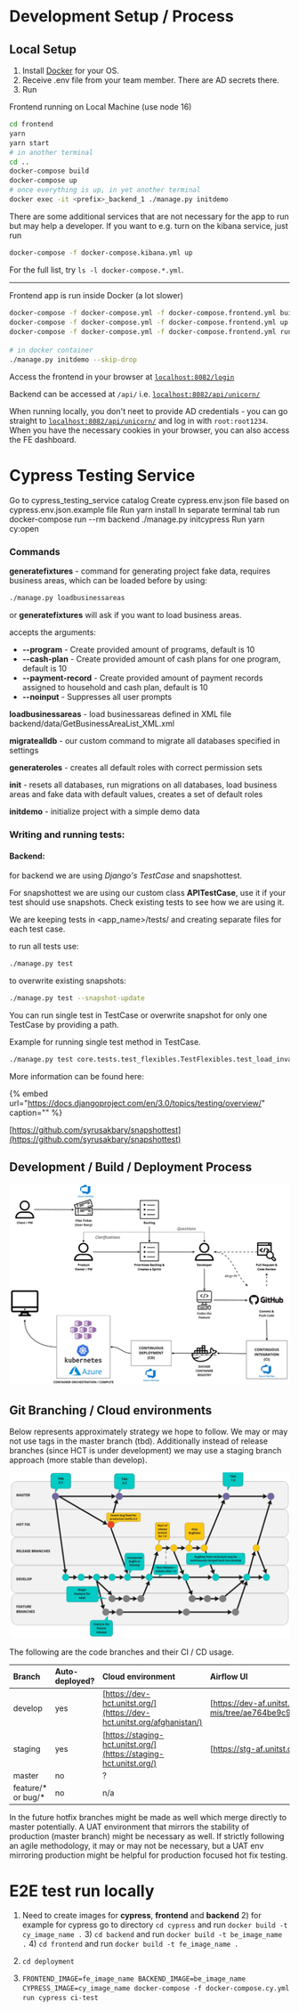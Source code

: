 # Development Setup / Process

## Local Setup

1. Install [Docker](https://docs.docker.com/engine/installation/) for your OS.
2. Receive .env file from your team member. There are AD secrets there.
3. Run


Frontend running on Local Machine (use node 16)

```bash
cd frontend
yarn
yarn start
# in another terminal
cd ..
docker-compose build
docker-compose up
# once everything is up, in yet another terminal
docker exec -it <prefix>_backend_1 ./manage.py initdemo
```

There are some additional services that are not necessary for the app to run but may help a developer. If you want to e.g. turn on the kibana service, just run

```bash
docker-compose -f docker-compose.kibana.yml up
```

For the full list, try `ls -l docker-compose.*.yml`.

***
Frontend app is run inside Docker (a lot slower)

```bash
docker-compose -f docker-compose.yml -f docker-compose.frontend.yml build
docker-compose -f docker-compose.yml -f docker-compose.frontend.yml up
docker-compose -f docker-compose.yml -f docker-compose.frontend.yml run --rm backend bash

# in docker container
./manage.py initdemo --skip-drop
```

Access the frontend in your browser at [`localhost:8082/login`](http://localhost:8082/login)

Backend can be accessed at `/api/` i.e. [`localhost:8082/api/unicorn/`](http://localhost:8082/api/unicorn/)

When running locally, you don't neet to provide AD credentials - you can go straight to [`localhost:8082/api/unicorn/`](http://localhost:8082/api/unicorn/) and log in with `root:root1234`. When you have the necessary cookies in your browser, you can also access the FE dashboard.

# Cypress Testing Service
Go to cypress_testing_service catalog
Create cypress.env.json file based on cypress.env.json.example file
Run yarn install
In separate terminal tab run docker-compose run --rm backend ./manage.py initcypress
Run yarn cy:open




### **Commands**

**generatefixtures** - command for generating project fake data, requires business areas, which can be loaded before by using:

```bash
./manage.py loadbusinessareas
```

or **generatefixtures** will ask if you want to load business areas.

accepts the arguments:

* **--program** - Create provided amount of programs, default is 10
* **--cash-plan** - Create provided amount of cash plans for one program, default is 10
* **--payment-record** - Create provided amount of payment records assigned to household and cash plan, default is 10
* **--noinput** - Suppresses all user prompts

**loadbusinessareas** - load businessareas defined in XML file backend/data/GetBusinessAreaList\_XML.xml

**migratealldb** - our custom command to migrate all databases specified in settings

**generateroles** - creates all default roles with correct permission sets

**init** - resets all databases, run migrations on all databases, load business areas and fake data with default values, creates a set of default roles

**initdemo** - initialize project with a simple demo data

### Writing and running tests:

#### **Backend:**

for backend we are using _Django's TestCase_ and snapshottest.

For snapshottest we are using our custom class **APITestCase**, use it if your test should use snapshots. Check existing tests to see how we are using it.

We are keeping tests in &lt;app\_name&gt;/tests/ and creating separate files for each test case.

to run all tests use:

```bash
./manage.py test
```

to overwrite existing snapshots:

```bash
./manage.py test --snapshot-update
```

You can run single test in TestCase or overwrite snapshot for only one TestCase by providing a path.

Example for running single test method in TestCase.

```bash
./manage.py test core.tests.test_flexibles.TestFlexibles.test_load_invalid_file
```

More information can be found here:

{% embed url="https://docs.djangoproject.com/en/3.0/topics/testing/overview/" caption="" %}

[https://github.com/syrusakbary/snapshottest](https://github.com/syrusakbary/snapshottest)

## Development / Build / Deployment Process

![](../../.gitbook/assets/unicef-hct-mis-1.jpg)

## Git Branching / Cloud environments

Below represents approximately strategy we hope to follow. We may or may not use tags in the master branch \(tbd\). Additionally instead of release branches \(since HCT is under development\) we may use a staging branch approach \(more stable than develop\).

![Git Branching Model](../../.gitbook/assets/unicef_hct-mis__online_whiteboard_for_visual_collaboration.jpg)

The following are the code branches and their CI / CD usage.

| Branch | Auto-deployed? | Cloud environment | Airflow UI |
| :--- | :--- | :--- | :--- |
| develop | yes | [https://dev-hct.unitst.org/](https://dev-hct.unitst.org/afghanistan/) | [https://dev-af.unitst.org](https://github.com/unicef/hct-mis/tree/ae764be9c9518105b72bdfe481f0a65f79dd538a/README.md) |
| staging | yes | [https://staging-hct.unitst.org/](https://staging-hct.unitst.org/) | [https://stg-af.unitst.org](https://stg-af.unitst.org) |
| master | no | ? |  |
| feature/\* or bug/\* | no | n/a |  |

In the future hotfix branches might be made as well which merge directly to master potentially. A UAT environment that mirrors the stability of production \(master branch\) might be necessary as well. If strictly following an agile methodology, it may or may not be necessary, but a UAT env mirroring production might be helpful for production focused hot fix testing.


# E2E test run locally

1) Need to create images for **cypress**, **frontend** and **backend** 
   2) for example for cypress go to directory `cd cypress` and run `docker build -t cy_image_name .`
   3) `cd backend` and run `docker build -t be_image_name .`
   4) `cd frontend` and run `docker build -t fe_image_name .`
       
2) `cd deployment` 
3) `FRONTEND_IMAGE=fe_image_name BACKEND_IMAGE=be_image_name CYPRESS_IMAGE=cy_image_name docker-compose -f docker-compose.cy.yml run cypress ci-test`